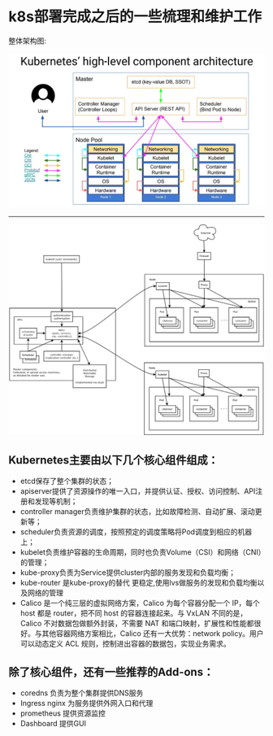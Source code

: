 # k8s部署完成之后的一些梳理和维护工作

整体架构图:

![架构1](./kubernetes-high-level-component-archtecture.jpg)

---

![架构2](./kubernetes-架构.png)

## Kubernetes主要由以下几个核心组件组成：

 * etcd保存了整个集群的状态；
 * apiserver提供了资源操作的唯一入口，并提供认证、授权、访问控制、API注册和发现等机制；
 * controller manager负责维护集群的状态，比如故障检测、自动扩展、滚动更新等；
 * scheduler负责资源的调度，按照预定的调度策略将Pod调度到相应的机器上；
 * kubelet负责维护容器的生命周期，同时也负责Volume（CSI）和网络（CNI）的管理；
 * kube-proxy负责为Service提供cluster内部的服务发现和负载均衡；
 * kube-router 是kube-proxy的替代 更稳定,使用lvs做服务的发现和负载均衡以及网络的管理
 * Calico 是一个纯三层的虚拟网络方案，Calico 为每个容器分配一个 IP，每个 host 都是 router，把不同 host 的容器连接起来。与 VxLAN 不同的是，Calico 不对数据包做额外封装，不需要 NAT 和端口映射，扩展性和性能都很好。与其他容器网络方案相比，Calico 还有一大优势：network policy。用户可以动态定义 ACL 规则，控制进出容器的数据包，实现业务需求。

## 除了核心组件，还有一些推荐的Add-ons：

  * coredns 负责为整个集群提供DNS服务
  * Ingress nginx 为服务提供外网入口和代理
  * prometheus 提供资源监控
  * Dashboard 提供GUI
